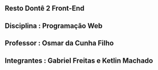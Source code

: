 ## Resto Dontê 2 Front-End
## Disciplina : Programação Web
## Professor : Osmar da Cunha Filho
## Integrantes : Gabriel Freitas e Ketlin Machado
